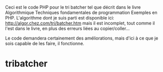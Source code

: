 Ceci est le code PHP pour le tri batcher tel que décrit dans le livre Algorithmique Techniques fondamentales de programmation Exemples en PHP. L'algorithme dont je suis parti est disponible ici: http://algor.chez.com/tri/batcher.htm mais il est incomplet, tout comme il l'est dans le livre, en plus des erreurs liées au copier/coller... 

Le code demandera certainement des améliorations, mais d'ici à ce que je sois capable de les faire, il fonctionne.

# tribatcher
